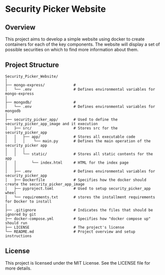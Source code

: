 # **Security Picker Website**

## **Overview**

This project aims to develop a simple website using docker to create containers for each of the key components. The website will display a set of possible securities on which to find more information about them.

## **Project Structure**
```plaintext
Security_Picker_Website/
│
├── mongo-express/             # 
│   └── .env                   # Defines environmental variables for mongo-express
│
├── mongodb/                   # 
│   └── .env                   # Defines environmental variables for mongodb
│
├── security_picker_app/       # Used to define the security_picker_app_image and it execution
│   ├── src/                   # Stores src for the security_picker_app
│   │   ├── app/               # Stores all executable code
│   │   │    └── main.py       # Defines the main operation of the security picker app
│   │   │
│   │   └── static/            # Stores all static contents for the app
│   │       └── index.html     # HTML for the index page
│   │
│   ├── .env                   # Defines environmental variables for security_picker_app
│   ├── Dockerfile             # Specifies how the docker should create the security_picker_app_image
│   ├── pyproject.toml         # Used to setup security_picker_app wheel
│   └── requirements.txt       # stores the installment requirements for Docker to install
│
├── .gitignore                 # Indicates the files that should be ignored by git
├── docker-compose.yml         # Specifies how "docker compose up" should run
├── LICENSE                    # The project's license
└── README.md                  # Project overview and setup instructions
```

## **License**
This project is licensed under the MIT License. See the LICENSE file for more details.
